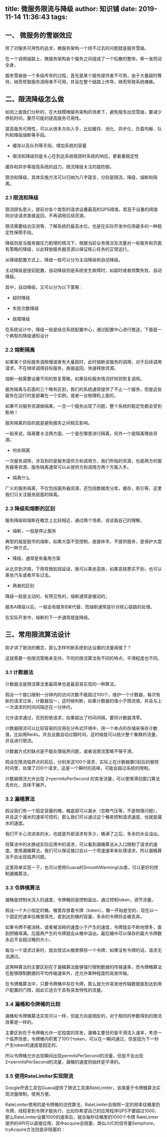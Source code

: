 title: 微服务限流与降级
author: 知识铺
date: 2019-11-14 11:36:43
tags:
---
 
## 一、 微服务的雪崩效应

除了对服务可用性的追求，微服务架构一个绕不过去的问题就是服务雪崩。

在一个调用链路上，微服务架构各个服务之间组成了一个松散的整体，牵一发而动全身，

服务雪崩是一个多级传导的过程，首先是某个服务提供者不可用，由于大量超时等待，继而导致服务调用者不可用，并且在整个链路上传导，继而导致系统瘫痪。

## 二、限流降级怎么做

如同上面我们分析的，在大规模微服务架构的场景下，避免服务出现雪崩，要减少停机时间，要尽可能的提高服务可用性。

提高服务可用性，可以从很多方向入手，比如缓存、池化、异步化、负载均衡、队列和降级熔断等手段。

*   缓存以及队列等手段，增加系统的容量

*   限流和降级则是关心在到达系统瓶颈时系统的响应，更看重稳定性

缓存和异步等提高系统的战力，限流降级关注的是防御。

限流和降级，具体实施方法可以归纳为八字箴言，分别是限流，降级，熔断和隔离。

### 2.1 限流和降级

限流顾名思义，提前对各个类型的请求设置最高的QPS阈值，若高于设置的阈值则对该请求直接返回，不再调用后续资源。

限流需要结合压测等，了解系统的最高水位，也是在实际开发中应用最多的一种稳定性保障手段。

降级则是当服务器压力剧增的情况下，根据当前业务情况及流量对一些服务和页面有策略的降级，以此释放服务器资源以保证核心任务的正常运行。

从降级配置方式上，降级一般可以分为主动降级和自动降级。

主动降级是提前配置，自动降级则是系统发生故障时，如超时或者频繁失败，自动降级。

其中，自动降级，又可以分为以下策略：

*   超时降级

*   失败次数降级

*   故障降级

在系统设计中，降级一般是结合系统配置中心，通过配置中心进行推送，下面是一个典型的降级通知设计



### 2.2 熔断隔离

如果某个目标服务调用慢或者有大量超时，此时熔断该服务的调用，对于后续调用请求，不在继续调用目标服务，直接返回，快速释放资源。

熔断一般需要设置不同的恢复策略，如果目标服务情况好转则恢复调用。

服务隔离与前面的三个略有区别，我们的系统通常提供了不止一个服务，但是这些服务在运行时是部署在一个实例，或者一台物理机上面的，

如果不对服务资源做隔离，一旦一个服务出现了问题，整个系统的稳定性都会受到影响！

服务隔离的目的就是避免服务之间相互影响。

一般来说，隔离要关注两方面，一个是在哪里进行隔离，另外一个是隔离哪些资源。

*   何处隔离

一次服务调用，涉及到的是服务提供方和调用方，我们所指的资源，也是两方的服务器等资源，服务隔离通常可以从提供方和调用方两个方面入手。

*   隔离什么

广义的服务隔离，不仅包括服务器资源，还包括数据库分库，缓存，索引等，这里我们只关注服务层面的隔离。

### 2.3 降级和熔断的区别

服务降级和熔断在概念上比较相近，通过两个场景，谈谈我自己的理解。

*   熔断，一般是停止服务

典型的就是股市的熔断，如果大盘不受控制，直接休市，不提供服务，是保护大盘的一种方式。

*   降级，通常是有备用方案

从北京到济南，下雨导致航班延误，我可以乘坐高铁，如果高铁票买不到，也可以乘坐汽车或者开车过去。

*   两者的区别

降级一般是主动的，有预见性的，熔断通常是被动的，

服务A降级以后，一般会有服务B来代替，而熔断通常是针对核心链路的处理。

在实际开发中，熔断的下一步通常就是降级。

## 三、常用限流算法设计

刚才讲了限流的概念，那么怎样判断系统到达设置的流量阈值了？

这就需要一些限流策略来支持，不同的限流算法有不同的特点，平滑程度也不同。

### 3.1 计数器法

计数器法是限流算法里最简单也是最容易实现的一种算法。

假设一个接口限制一分钟内的访问次数不能超过100个，维护一个计数器，每次有新的请求过来，计数器加一，这时候判断，如果计数器的值小于限流值，并且与上一次请求的时间间隔还在一分钟内，

允许请求通过，否则拒绝请求，如果超出了时间间隔，要将计数器清零。

计数器限流可以比较容易的应用在分布式环境中，用一个单点的存储来保存计数值，比如用Redis，并且设置自动过期时间，这时候就可以统计整个集群的流量，并且进行限流。

计数器方式的缺点是不能处理临界问题，或者说限流策略不够平滑。

假设在限流临界点的前后，分别发送100个请求，实际上在计数器置0前后的极短时间里，处理了200个请求，这是一个瞬时的高峰，可能会超过系统的限制。

计数器限流允许出现 2*permitsPerSecond 的突发流量，可以使用滑动窗口算法去优化，具体不展开。

### 3.2 漏桶算法

假设我们有一个固定容量的桶，桶底部可以漏水（忽略气压等，不是物理问题），并且这个漏水的速率可控的，那么我们可以通过这个桶来控制请求速度，也就是漏水的速度。

我们不关心流进来的水，也就是外部请求有多少，桶满了之后，多余的水会溢出。

将算法中的水换成实际应用中的请求，可以看到漏桶算法从入口限制了请求的速度。使用漏桶算法，我们可以保证接口会以一个常速速率来处理请求，所以漏桶算法不会出现临界问题。

这里简单实现一下，也可以使用Guava的SmoothWarmingUp类，可以更好的控制漏桶算法，

### 3.3 令牌桶算法

漏桶是控制水流入的速度，令牌桶则是控制留出，通过控制token，调节流量。

假设一个大小恒定的桶，桶里存放着令牌（token）。桶一开始是空的，现在以一个固定的速率往桶里填充，直到达到桶的容量，多余的令牌将会被丢弃。

如果令牌不被消耗，或者被消耗的速度小于产生的速度，令牌就会不断地增多，直到把桶填满。后面再产生的令牌就会从桶中溢出。最后桶中可以保存的最大令牌数永远不会超过桶的大小，

每当一个请求过来时，就会尝试从桶里移除一个令牌，如果没有令牌的话，请求无法通过。

这两种算法的主要区别在于漏桶算法能够强行限制数据的传输速率，而令牌桶算法在能够限制数据的平均传输速率外，还允许某种程度的突发传输。

在令牌桶算法中，只要令牌桶中存在令牌，那么就允许突发地传输数据直到达到用户配置的门限，因此它适合于具有突发特性的流量。

### 3.4 漏桶和令牌桶的比较

漏桶和令牌桶算法实现可以一样，但是方向是相反的，对于相同的参数得到的限流效果是一样的。

主要区别在于令牌桶允许一定程度的突发，漏桶主要目的是平滑流入速率，考虑一个临界场景，令牌桶内积累了100个token，可以在一瞬间通过，但是因为下一秒产生token的速度是固定的，

所以令牌桶允许出现瞬间出现permitsPerSecond的流量，但是不会出现2*permitsPerSecond的流量，漏桶的速度则始终是平滑的。

### 3.5 使用RateLimiter实现限流

Google开源工具包Guava提供了限流工具类RateLimiter，该类基于令牌桶算法实现流量限制，使用方便。

RateLimiter使用的是令牌桶的流控算法，RateLimiter会按照一定的频率往桶里扔令牌，线程拿到令牌才能执行，比如你希望自己的应用程序QPS不要超过1000，那么RateLimiter设置1000的速率后，就会每秒往桶里扔1000个令牌
RateLimter提供的API可以直接应用，其中acquire会阻塞，类似JUC的信号量Semphore，tryAcquire方法则是非阻塞的：